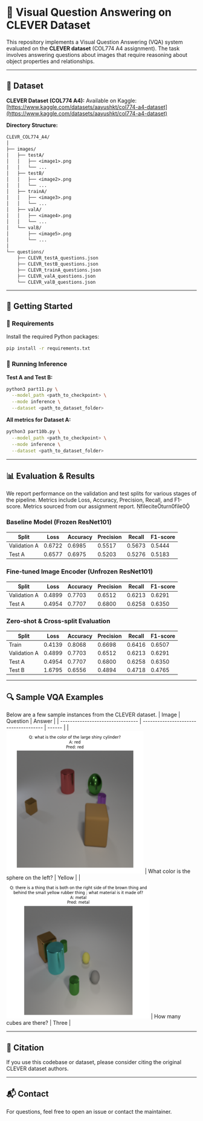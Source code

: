 # 🧠 Visual Question Answering on CLEVER Dataset

This repository implements a Visual Question Answering (VQA) system evaluated on the **CLEVER dataset** (COL774 A4 assignment). The task involves answering questions about images that require reasoning about object properties and relationships.

---

## 📁 Dataset

**CLEVER Dataset (COL774 A4):**
Available on Kaggle: [https://www.kaggle.com/datasets/aayushkt/col774-a4-dataset](https://www.kaggle.com/datasets/aayushkt/col774-a4-dataset)

**Directory Structure:**

```
CLEVR_COL774_A4/
│
├── images/
│   ├── testA/
│   │   ├── <image1>.png
│   │   └── ...
│   ├── testB/
│   │   ├── <image2>.png
│   │   └── ...
│   ├── trainA/
│   │   ├── <image3>.png
│   │   └── ...
│   ├── valA/
│   │   ├── <image4>.png
│   │   └── ...
│   └── valB/
│       ├── <image5>.png
│       └── ...
│
└── questions/
    ├── CLEVR_testA_questions.json
    ├── CLEVR_testB_questions.json
    ├── CLEVR_trainA_questions.json
    ├── CLEVR_valA_questions.json
    └── CLEVR_valB_questions.json
```

---

## 🚀 Getting Started

### 🔧 Requirements

Install the required Python packages:

```bash
pip install -r requirements.txt
```

### 🏁 Running Inference

**Test A and Test B:**

```bash
python3 part11.py \
  --model_path <path_to_checkpoint> \
  --mode inference \
  --dataset <path_to_dataset_folder>
```

**All metrics for Dataset A:**

```bash
python3 part10b.py \
  --model_path <path_to_checkpoint> \
  --mode inference \
  --dataset <path_to_dataset_folder>
```

---

## 📊 Evaluation & Results

We report performance on the validation and test splits for various stages of the pipeline. Metrics include Loss, Accuracy, Precision, Recall, and F1-score.
Metrics sourced from our assignment report. fileciteturn0file0

### Baseline Model (Frozen ResNet101)

| Split        | Loss   | Accuracy | Precision | Recall | F1-score |
| ------------ | ------ | -------- | --------- | ------ | -------- |
| Validation A | 0.6722 | 0.6985   | 0.5517    | 0.5673 | 0.5444   |
| Test A       | 0.6577 | 0.6975   | 0.5203    | 0.5276 | 0.5183   |

### Fine-tuned Image Encoder (Unfrozen ResNet101)

| Split        | Loss   | Accuracy | Precision | Recall | F1-score |
| ------------ | ------ | -------- | --------- | ------ | -------- |
| Validation A | 0.4899 | 0.7703   | 0.6512    | 0.6213 | 0.6291   |
| Test A       | 0.4954 | 0.7707   | 0.6800    | 0.6258 | 0.6350   |

### Zero-shot & Cross-split Evaluation

| Split        | Loss   | Accuracy | Precision | Recall | F1-score |
| ------------ | ------ | -------- | --------- | ------ | -------- |
| Train        | 0.4139 | 0.8068   | 0.6698    | 0.6416 | 0.6507   |
| Validation A | 0.4899 | 0.7703   | 0.6512    | 0.6213 | 0.6291   |
| Test A       | 0.4954 | 0.7707   | 0.6800    | 0.6258 | 0.6350   |
| Test B       | 1.6795 | 0.6556   | 0.4894    | 0.4718 | 0.4765   |

---

## 🔍 Sample VQA Examples

Below are a few sample instances from the CLEVER dataset.
| Image                            | Question                              | Answer |
| -------------------------------- | ------------------------------------- | ------ |
| ![Sample 1](samples/col774_a3_github.png) | What color is the sphere on the left? | Yellow |
| ![Sample 2](samples/col774_a3_github2.png) | How many cubes are there?             | Three  |

---

## 📎 Citation

If you use this codebase or dataset, please consider citing the original CLEVER dataset authors.

---

## 📬 Contact

For questions, feel free to open an issue or contact the maintainer.

